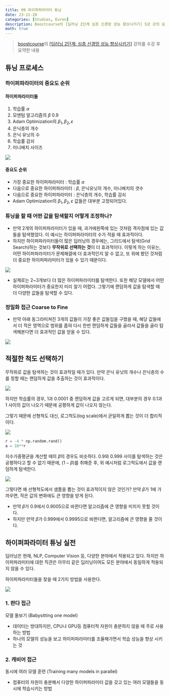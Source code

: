 ```yaml
---
title: 09 하이퍼파라미터 튜닝
date: 23-11-20
categories: [Studies, Euron]
description: Boostcourse의 [딥러닝 2단계 심층 신경망 성능 향상시키기] 5강 강의 요약
math: true
---
```


> [boostcourse](https://www.boostcourse.org)의 [[딥러닝 2단계: 심층 신경망 성능 향상시키기]](https://www.boostcourse.org/ai216/) 강의를 수강 후 요약한 내용


## 튜닝 프로세스

### 하이퍼파라미터의 중요도 순위
#### 하이퍼파라미터들

1. 학습률 $\alpha$
2. 모멘텀 알고리즘의 $\beta \ 0.9$
3. Adam Optimization의 $\beta_1, \beta_2, \varepsilon$
4. 은닉층의 개수
5. 은닉 유닛의 수
6. 학습률 감쇠
7. 미니배치 사이즈

![](https://velog.velcdn.com/images/pehye89/post/61dd3d81-7e30-4303-b5bf-ef6be842d79e/image.png)

#### 중요도 순위
- 가장 중요한 하이퍼파라미터 : 학습률 $\alpha$
- 다음으로 중요한 하이퍼파라미터 : $\beta$, 은닉유닛의 개수, 미니배치의 갯수
- 다음으로 중요한 하이퍼파라미터 : 은닉층의 개수, 학습률 감쇠
- Adam Optimization의 $\beta_1, \beta_2, \varepsilon$ 값들은 대부분 고정되어있다.

### 튜닝을 할 때 어떤 값을 탐색할지 어떻게 조정하나?

- 만약 2개의 하이퍼파라미터가 있을 때, 과거에왼쪽에 있는 것처럼 격자점에 있는 값들을 탐색했었다. 이 예시는 하이퍼파라미터의 수가 적을 때 효과적이다.
- 하지만 하이퍼파라미터들이 많은 딥러닝의 경우에는, 그리드에서 탐색(Grid Search)하는 것보다 **무작위로 선택하는 것**이 더 효과적이다. 이렇게 하는 이유는, 어떤 하이퍼파라미터가 문제해결에 더 효과적인지 알 수 없고, 또 위에 봤던 것처럼 더 중요한 하이퍼파라미터가 있을 수 있기 때문이다.

![](https://velog.velcdn.com/images/pehye89/post/e82aeeea-5c8a-45fd-a0b4-ae76350b87a0/image.png)

- 실제로는 2~3개보다 더 많은 하이퍼파라미터를 탐색한다. 또한 해당 모델에서 어떤 하이퍼파라미터가 중요한지 미리 알기 어렵다. 그렇기에 랜덤하게 값을 탐색할 때 더 다양한 값들을 탐색할 수 있다.

### 정밀화 접근 Coarse to Fine

- 만약 아래 동그라미쳐진 3개의 값들이 가장 좋은 값들임을 구했을 때,  해당 값들에서 더 작은 영역으로 범위를 좁혀 다시 한번 랜덤하게 값들을 골라서 값들을 골라 탐색해본다면 더 효과적인 값을 얻을 수 있다.

![](https://velog.velcdn.com/images/pehye89/post/2ac824c5-4085-4587-a7b8-82cbba034791/image.png)


## 적절한 척도 선택하기

무작위로 값을 탐색하는 것이 효과적일 때가 있다. 만약 은닉 유닛의 개수나 은닉층의 수를 정할 때는 랜덤하게 값을 추출하는 것이 효과적이다. 

![](https://velog.velcdn.com/images/pehye89/post/e9b489fb-9cc5-46fb-90f7-767ddaae873e/image.png)

하지만 학습률의 경우, $1$과 $0.0001$ 중 랜덤하게 값을 고르게 되면, 대부분의 경우 0.1과 1 사이의 값이 나오기 때문에 공평하게 값이 나오지 않는다. 

그렇기 때문에 선형척도 대신, 로그척도(log scale)에서 균일하게 뽑는 것이 더 합리적이다. 

![](https://velog.velcdn.com/images/pehye89/post/f43aab61-2ed6-41de-8029-d20c304bd98b/image.png)

```python
r = -4 * np.random.rand()
a = 10**r
```

지수가중평균을 계산할 때의 $\beta$의 경우도 비슷하다. $0.9$와 $0.999$ 사이를 탐색하는 것은 공평하다고 할 수 없기 때문에, $(1-\beta)$를 취해준 후, 위 예시처럼 로그척도에서 값을 랜덤하게 탐색한다.

![](https://velog.velcdn.com/images/pehye89/post/7ff60480-a575-4bba-90b8-2ccee64b748c/image.png)

그렇다면 왜 선형척도에서 샘플을 뽑는 것이 효과적이지 않은 것인가? 만약 $\beta$가 $1$에 가까우면, 작은 값의 변화에도 큰 영향을 받게 된다. 

- 만약 $\beta$가 $0.9$에서 $0.9005$으로 바뀐다면 알고리즘에 큰 영향을 미치지 못할 것이다.
- 하지만 만약 $\beta$가 $0.999$에서 $0.9995$으로 바뀐다면, 알고리즘에 큰 영향을 줄 것이다.

## 하이퍼파라미터 튜닝 실전

딥러닝은 현재, NLP, Computer Vision 등, 다양한 분야에서 적용되고 있다. 하지만 하이퍼파라미터에 대한 직관은 아무리 같은 딥러닝이여도 모든 분야에서 동일하게 적용되지 않을 수 있다. 

하이퍼파라미터들을 찾을 때 2가지 방법을 사용한다.

![](https://velog.velcdn.com/images/pehye89/post/7f6a3ca1-7933-4392-aa6a-2968b2bba2a5/image.png)

### 1. 판다 접근

모델 돌보기 (Babysitting one model)

- 데이터는 방대하지만, CPU나 GPU등 컴퓨터적 자원이 충분하지 않을 때 주로 사용하는 방법
- 하나의 모델의 성능을 보고 하이퍼파라미터를 조율해가면서 학습 성능을 향상 시키는 것

### 2. 캐비어 접근

동시에 여러 모델 훈련 (Training many models in parallel)

- 컴퓨터의 자원이 충분해서 다양한 하이퍼파라미터 값을 갖고 있는 여러 모델들을 동시에 학습시키는 방법